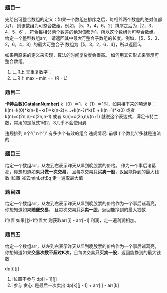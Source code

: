 ### 题目一
先给出可整合数组的定义：如果一个数组在排序之后，每相邻两个数差的绝对值都为1，
则该数组为可整合数组。例如，［5，3，4，6，2］排序之后为［2，3，4，5，6］，
符合每相邻两个数差的绝对值都为1，所以这个数组为可整合数组。给定一个整型数组arr，
请返回其中最大可整合子数组的长度。例如，［5，5，3，2，6，4，3］的最大可整合子
数组为［5，3，2，6，4］，所以返回5。<br/>

如果用原来的定义来实现，算法的时间复杂度会很高。
如何用其它形式来表示可整合数组。
1. L..R上 无重复数字；
2. L..R上 max - min == (R - L)

### 题目二
**卡特兰数(CatalanNumber)**
k（0）＝1，k（1）＝1时，如果接下来的项满足：
k(n)=k(0)*k(n-1)+k(1)*k(n-2)+...+k(n-2)*k(1) + k(n -1)*k(0)
或者
k(n)=c(2n,n)-c(2n,n-1)
或者
k(n)=c(2n,n)/(n+1)
就说这个表达式，满足卡特兰数，常用的是范式1和2，3几乎不会使用到

违规排列
n个'(' n个')' 有多少个有效的组合  违规情况: 前缀')'个数比'('多就是违法的

### 题目三
给定一个数组arr，从左到右表示昨天从早到晚股票的价格。
作为一个事后诸葛亮，你想知道如果**只做一次交易**，
且每次交易**只买卖一股**，返回能挣到的最大钱数
i位置 减去minLeftEq 走一遍取最大值

### 题目四
给定一个数组arr，从左到右表示昨天从早到晚股票的价格作为一个事后诸葛亮，你想知道如果**随便交易**，
且每次交易**只买卖一股**，返回能挣到的最大钱数

i位置 如果比i-1位置大 则获取arr[i] - arr[i-1] 利润，走一遍利润相加。

### 题目五
给定一个数组arr，从左到右表示昨天从早到晚股票的价格作为一个事后诸葛亮，
你想知道如果**交易次数不超过K次**，且每次交易**只买卖一股**，返回能挣到的最大钱数

dp[i][j]
1. i位置不参与 dp[i - 1][j]
2. i参与 贪心: 是最后一次卖出
   dp[k][j - 1] + arr[i] - arr[k]

